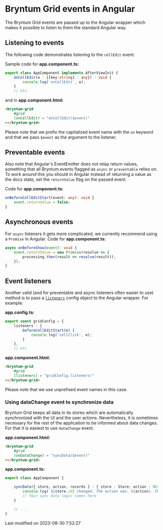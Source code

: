 # Bryntum Grid events in Angular

The Bryntum Grid events are passed up to the Angular wrapper which makes it possible to listen to them the standard
Angular way.

## Listening to events

The following code demonstrates listening to the `cellEdit` event:

Sample code for **app.component.ts:**

```typescript
export class AppComponent implements AfterViewInit {
    onCellEdit(e : {[key:string] : any}) : void {
        console.log('onCellEdit', e);
    }
    // etc.
```

and in **app.component.html:**

```html
<bryntum-grid
    #grid
    (onCellEdit) = "onCellEdit($event)"
></bryntum-grid>
```

Please note that we prefix the capitalized event name with the `on` keyword and that we pass `$event` as
the argument to the listener.

## Preventable events

Also note that Angular's EventEmitter does not relay return values, something that all Bryntum events flagged as
`async` or `preventable` relies on. To work around this you should in Angular instead of returning a value as the
docs state, set the `returnValue` flag on the passed event.

Code for **app.component.ts:**

```typescript
onBeforeCellEditStart(event: any): void {
    event.returnValue = false;
}
```

## Asynchronous events

For `async` listeners it gets more complicated, we currently recommend using a `Promise` in Angular. 
Code for **app.component.ts:**

```typescript
async onBeforeShow(event): void {
    event.returnValue = new Promise(resolve => {
        processing.then(result => resolve(result));
    });
}
```

## Event listeners

Another valid (and for preventable and async listeners often easier to use) method is to pass a
[`listeners`](https://bryntum.com/products/grid/docs/api/Core/mixin/Events#config-listeners)
config object to the Angular wrapper. For example:

**app.config.ts:**

```typescript
export const gridConfig = {
    listeners : {
        beforeCellEditStart(e) {
            console.log('cellClick', e);
        }
    },
    // etc
```

**app.component.html:**

```html
<bryntum-grid
    #grid
    [listeners] = "gridConfig.listeners!"
></bryntum-grid>
```

Please note that we use unprefixed event names in this case.

### Using dataChange event to synchronize data

Bryntum Grid keeps all data in its stores which are automatically synchronized with the UI and the user actions.
Nevertheless, it is sometimes necessary for the rest of the application to be informed about data changes. For that
it is easiest to use `dataChange` event.

**app.component.html:**

```html
<bryntum-grid
    #grid
    (onDataChange) = "syncData($event)"
></bryntum-grid>
```

**app.component.ts:**

```typescript
export class AppComponent {

    syncData({ store, action, records } : { store : Store; action : String; records : Model[]}) : void {
        console.log(`${store.id} changed. The action was: ${action}. Changed records: `, records);
        // Your sync data logic comes here
    }

    // ...
}
```


<p class="last-modified">Last modified on 2023-08-30 7:52:27</p>